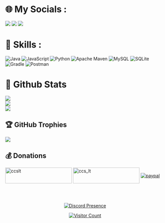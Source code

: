 # 🌐 My Socials :
[![](https://img.shields.io/badge/Facebook-ltin.dev-0458FB?style=for-the-badge&logo=facebook)](https://discord.com)
[![](https://img.shields.io/badge/Discord-lamtinn-0147FB?style=for-the-badge&logo=discord)](https://discord.com)
[![](https://img.shields.io/badge/Gmail-ngolamtinzk@gmail.com-FB5A00?style=for-the-badge&logo=gmail)](https://mail.google.com/mail/u/0/?tab=km#inbox)

# 🔧 Skills :
![Java](https://img.shields.io/badge/Java-%23ED8B00.svg?style=flat-square&logo=java&logoColor=white) ![JavaScript](https://img.shields.io/badge/Javascript-%23323330.svg?style=flat-square&logo=javascript&logoColor=%23F7DF1E) ![Python](https://img.shields.io/badge/Python-3670A0?style=flat-square&logo=python&logoColor=ffdd54) ![Apache Maven](https://img.shields.io/badge/Apache%20Maven-C71A36?style=flat-square&logo=Apache%20Maven&logoColor=white) ![MySQL](https://img.shields.io/badge/MySQL-%2300f.svg?style=flat-square&logo=mysql&logoColor=white) ![SQLite](https://img.shields.io/badge/SQLite-%2307405e.svg?style=flat-square&logo=sqlite&logoColor=white) ![Gradle](https://img.shields.io/badge/Gradle-02303A.svg?style=flat-square&logo=Gradle&logoColor=white) ![Postman](https://img.shields.io/badge/Postman-FF6C37?style=flat-square&logo=postman&logoColor=white)

# 🎉 Github Stats
![](https://github-readme-stats.vercel.app/api?username=lamtinn&theme=dark&hide_border=true&include_all_commits=true&count_private=true)<br/>
![](https://github-readme-streak-stats.herokuapp.com/?user=lamtinn&theme=dark&hide_border=true)<br/>
![](https://github-readme-stats.vercel.app/api/top-langs/?username=lamtinn&theme=dark&hide_border=true&include_all_commits=true&count_private=true&layout=compact)

## 🏆 GitHub Trophies
![](https://github-profile-trophy.vercel.app/?username=lamtinn&theme=radical&no-frame=true&no-bg=true&margin-w=4)

## 💰 Donations
<p><a href="https://www.buymeacoffee.com/ccslt">  <img align="center" src="https://cdn.buymeacoffee.com/buttons/v2/default-yellow.png" height="50" width="210" alt="ccslt" /></a>
  <a href="https://ko-fi.com/ccs_lt"> <img align="center" src="https://cdn.ko-fi.com/cdn/kofi3.png?v=3" height="50" width="210" alt="ccs_lt" /></a>
  <a href="https://www.paypal.me/lamtin0106"> <img align="center" alt="paypal" src="https://i.imgur.com/8hCz2Y2.png"></a>
  </p>
  <br>
<br>

<p align="center">
  <a href="https://discord.com/users/459968756416905216">
    <img src="https://lanyard.cnrad.dev/api/459968756416905216" alt="Discord Presence" />
  </a>
</p>

<p align="center">
  <a href="https://visitcount.itsvg.in">
    <img src="https://visitcount.itsvg.in/api?id=lamtinn&label=Visitor%20Count&color=9&icon=2&pretty=false" alt="Visitor Count" />
  </a>
</p>



